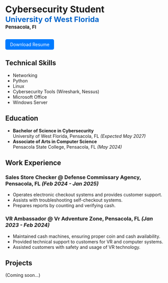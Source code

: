 # Cybersecurity Student<br><span style="color:#0066cc; font-size:smaller;"> University of West Florida </span><br><span style="font-size:15px;">Pensacola, Fl</span>


<a href="https://raw.githubusercontent.com/JohnDBumann/johndbumann.github.io/74f7f16201c0f13e0662e5151690c4180588e8ba/assets/Resume.pdf" style="display: inline-block; padding: 8px 15px; background-color: #007bff; color: white; border-radius: 5px; text-decoration: none; margin-top: 10px;">Download Resume</a>  

## Technical Skills
- Networking
- Python
- Linux
- Cybersecurity Tools (Wireshark, Nessus)
- Microsoft Office
- Windows Server

## Education
- **Bachelor of Science in Cybersecurity**  
  University of West Florida, Pensacola, FL _(Expected May 2027)_  
- **Associate of Arts in Computer Science**  
  Pensacola State College, Pensacola, FL _(May 2024)_  

## Work Experience
### Sales Store Checker @ Defense Commissary Agency, Pensacola, FL _(Feb 2024 - Jan 2025)_
- Operates electronic checkout systems and provides customer support.
- Assists with troubleshooting self-checkout systems.
- Prepares reports by counting and verifying cash.

### VR Ambassador @ Vr Adventure Zone, Pensacola, FL _(Jan 2023 - Feb 2024)_
- Maintained cash machines, ensuring proper coin and cash availability.
- Provided technical support to customers for VR and computer systems.
- Assisted customers with safety and usage of VR technology.

## Projects
(Coming soon...)
